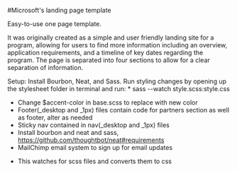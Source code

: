 #Microsoft's landing page template

Easy-to-use one page template. 

It was originally created as a simple and user friendly landing site for a program, allowing for users to find more information including an overview, application requirements, and a timeline of key dates regarding the program. The page is separated into four sections to allow for a clear separation of information. 

Setup: Install Bourbon, Neat, and Sass. 
       Run styling changes by opening up the stylesheet folder in terminal and run:
       * sass --watch style.scss:style.css


- Change $accent-color in base.scss to replace with new color 
- Footer(_desktop and _1px) files contain code for partners section as well as footer, alter as needed
- Sticky nav contained in nav(_desktop and _1px) files
- Install bourbon and neat and sass, https://github.com/thoughtbot/neat#requirements
- MailChimp email system to sign up for email updates



* This watches for scss files and converts them to css
